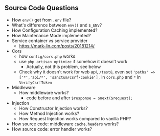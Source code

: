 ## Source Code Questions

* How `env()` get from `.env` file?
* What's difference between `env()` and `$_ENV`?
* How Configuration Caching implemented?
* How Maintenance Mode implemented?
* Service container vs service provider
  * https://mark-lin.com/posts/20181214/
* Cors
  * how `config/cors.php` works
  * use `php artisan optimize` if somehow it doesn't work
    * Actually, not this problem, see below
  * Check why it doesn't work for web api, `/test8`, even set `'paths' => ['*','api/*', 'sanctum/csrf-cookie'],` in `cors.php` and `*` in `VerifyCsrfToken`
* Middleware
  * How middleware works?
    * code before and after `$response = $next($request);`
* Injection
  * How Constructor Injection works?
  * How Method Injection works?
  * How Request Injection works compared to vanilla PHP?
* How source code: middleware `cache.headers` works?
* How source code: error handler works?
